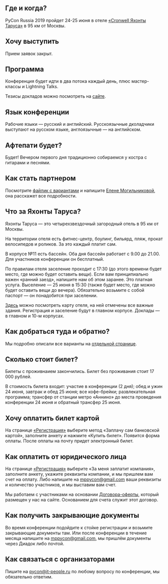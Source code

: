 ## Где и когда?

PyCon Russia 2019 пройдет 24-25 июня в отеле [«Cronwell Яхонты Таруса»](http://tarusa-kurort.ru) в 95 км от Москвы.

## Хочу выступить
Прием заявок закрыт. 

## Программа
Конференция будет идти в два потока каждый день, плюс мастер-классы и Lightning Talks.

Тезисы докладов можно посмотреть на [сайте](https://pycon.ru/2019/program/content/). 

## Язык конференции
Рабочие языки — русский и английский. Русскоязычные дколадчики выступают на русском языке, англоязычные — на английском. 

## Афтепати будет?
Будет! Вечером первого дня традиционно собираемся у костра с гитарами и песнями. 

## Как стать партнером
Посмотрите [файлик с вариантами](https://drive.google.com/file/d/1TJCsTt6gz4bPZ9O0V_qTK1LsEPKINzKf/view) и напишите [Елене Могильниковой](mailto:elena.fkr@gmail.com), она расскажет все подробности.

## Что за Яхонты Таруса?
Яхонты Таруса — это четырехзвездочный загородный отель в 95 км от Москвы. 

На территории отеля есть фитнес-центр, боулинг, бильярд, пляж, прокат велосипедов и роликов. За это каждый платит сам.

В корпусе №11 есть бассейн. Оба дня бассейн работает с 9.00 до 21.00. Для участников конференции он бесплатный.

По правилам отеля заселение проходит с 17:30 (до этого времени будет место, где можно будет оставить вещи). Если вам принципиально важен «ранний заезд», напишите нам об этом заранее. Это платная услуга. Выселение — 25 июня в 15:30 (также будет место, где можно будет оставить вещи до вечера). Обязательно возьмите с собой паспорт — он понадобится при заселении.

[Здесь](http://pycon.ru/2019/participation/hotels/) можно посмотреть карту отеля, на ней отмечены все важные здания. Регистрация и заселение будут в главном корпусе. Доклады — в главном и 10-м корпусах.

## Как добраться туда и обратно?

Мы подробно описали все варианты на [отдельной странице](http://pycon.ru/2019/participation/venue/). 

## Сколько стоит билет?
Билеты с проживнаием закончились. Билет без проживания стоит 17 000 рублей.

В стоимость билета входит: участие в конференции (2 дня); обед и ужин 24 июня, завтрак и обед 25 июня; все кофе-брейки; развлекательная программа; трансфер от станции метро «Аннино» до места проведения конференции 24 июня и обратный трансфер 25 июня.

## Хочу оплатить билет картой
На странице [«Регистрация»](http://pycon.ru/2019/register/) выберите метод «Заплачу сам банковской картой», заполните анкету и нажмите «Купить билет». Появится форма оплаты. После оплаты на почту придет электронный билет.

## Как оплатить от юридического лица
На странице [«Регистрация»](http://pycon.ru/2019/register/) выберите «За меня заплатит компания», заполните анкету, укажите реквизиты компании, и мы пришлем вам счет на оплату. Либо напишите на mppycon@gmail.com ваши реквизиты и количество участников, и мы выставим вам счет.

Мы работаем с участниками на основании [Договора-оферты](https://drive.google.com/file/d/1g8RAnEAR-XYANXUQdLrHUyhduUiZRK9p/view?usp=sharing), который размещен у нас на сайте. Основанием для счета служит этот договор.

## Как получить закрывающие документы
Во время конференции подойдите к стойке регистрации и возьмите закрывающие документы там. Или после конференции в течение месяца напишите на mppycon@gmail.com, мы пришлём документы через Диадок либо почтой.

## Как связаться с организаторами
Пишите на [pycon@it-people.ru](mailto:pycon@it-people.ru) по любому вопросу по конференции, мы обязательно ответим.

